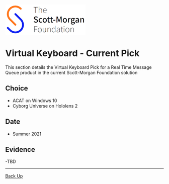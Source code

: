 ![smf-logo](../../images/smf-logo.png)
# Virtual Keyboard - Current Pick

This section details the Virtual Keyboard Pick for a Real Time Message Queue product in the current Scott-Morgan Foundation solution

## Choice

- ACAT on Windows 10
- Cyborg Universe on Hololens 2

## Date

- Summer 2021

## Evidence

-TBD

<hr>

[Back Up](../readme.md)
